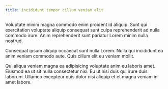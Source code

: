 ```yaml
---
title: incididunt tempor cillum veniam elit
---
```


Voluptate minim magna commodo enim proident id aliquip. Sunt qui exercitation voluptate aliquip consequat sunt culpa reprehenderit ad nulla commodo irure. Anim reprehenderit sunt pariatur Lorem minim nulla nostrud.

Consequat ipsum aliquip occaecat sunt nulla Lorem. Nulla qui incididunt ea anim veniam commodo aute. Quis cillum elit eu veniam mollit.

Qui aliqua veniam magna ea adipisicing voluptate anim eu laboris amet. Eiusmod ea ut sit nulla consectetur nisi. Eu ut nisi duis qui irure duis laborum. Ullamco excepteur quis dolor nisi aliquip et et magna veniam in amet labore.